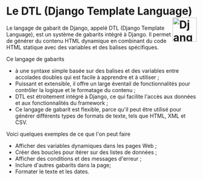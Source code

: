 # Le DTL (Django Template Language) <a href="../../"><img align="right" src="https://www.djangoproject.com/m/img/logos/django-logo-negative.svg" alt="Django" title="Django" widht="auto" height="64px"></a>


Le langage de gabarit de Django, appelé DTL (Django Template Language), est un système de gabarits intégré à Django. Il permet de générer du contenu HTML dynamique en combinant du code HTML statique avec des variables et des balises spécifiques.

Ce langage de gabarits  
* à une syntaxe simple basée sur des balises et des variables entre accolades doubles qui est facile à apprendre et à utiliser ;  
* Puissant et extensible, il offre un large éventail de fonctionnalités pour contrôler la logique et le formatage du contenu ;  
* DTL est étroitement intégré à Django, ce qui facilite l'accès aux données et aux fonctionnalités du framework ;  
* Ce langage de gabarit est flexible, parce qu'il peut être utilisé pour générer différents types de formats de texte, tels que HTML, XML et CSV.

Voici quelques exemples de ce que l'on peut faire  
* Afficher des variables dynamiques dans les pages Web ;  
* Créer des boucles pour itérer sur des listes de données ;  
* Afficher des conditions et des messages d'erreur ;  
* Inclure d'autres gabarits dans la page;  
* Formater le texte et les dates.  